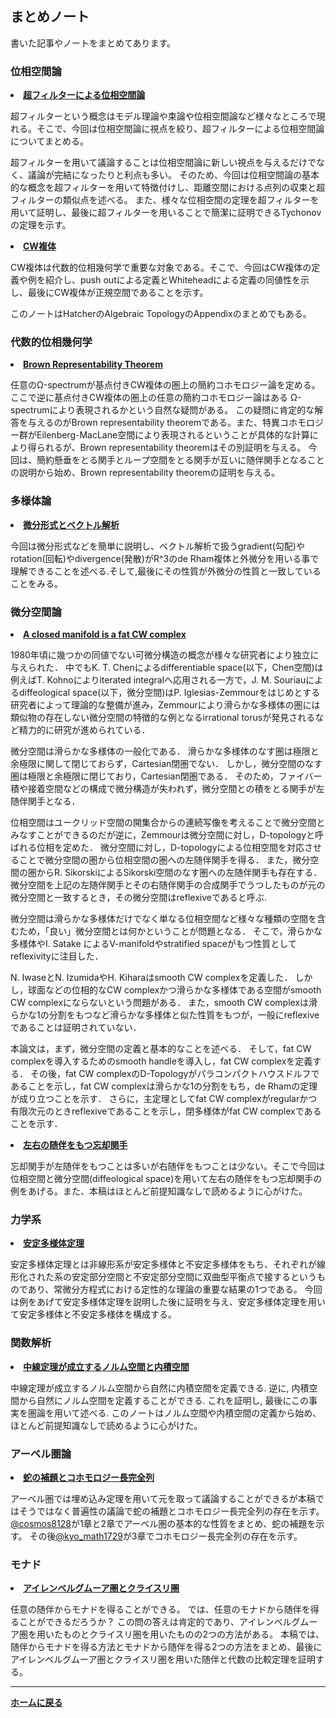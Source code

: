 ## **まとめノート**

書いた記事やノートをまとめてあります。
### 位相空間論
<lo>
<li>
<strong><a href="/pdf/ultrafilter.pdf">超フィルターによる位相空間論</a>
</strong>
</li>
</lo>
  <p>超フィルターという概念はモデル理論や束論や位相空間論など様々なところで現れる。そこで、今回は位相空間論に視点を絞り、超フィルターによる位相空間論についてまとめる。
  
  超フィルターを用いて議論することは位相空間論に新しい視点を与えるだけでなく、議論が完結になったりと利点も多い。
  そのため、今回は位相空間論の基本的な概念を超フィルターを用いて特徴付けし、距離空間における点列の収束と超フィルターの類似点を述べる。
  また、様々な位相空間の定理を超フィルターを用いて証明し、最後に超フィルターを用いることで簡潔に証明できるTychonovの定理を示す。
  </p>
<lo>
  <li>
  <strong>
  <a href="/pdf/CWcomplex.pdf">CW複体</a>
  </strong>
  </li>
</lo>
  <p>CW複体は代数的位相幾何学で重要な対象である。そこで、今回はCW複体の定義や例を紹介し、push outによる定義とWhiteheadによる定義の同値性を示し、最後にCW複体が正規空間であることを示す。
  
  このノートはHatcherのAlgebraic TopologyのAppendixのまとめでもある。</p>

### 代数的位相幾何学
<lo>
<li>
<strong><a href="/pdf/Brown Rep Thm.pdf">Brown Representability Theorem</a>
</strong>
</li>
</lo>
  <p>任意のΩ-spectrumが基点付きCW複体の圏上の簡約コホモロジー論を定める。ここで逆に基点付きCW複体の圏上の任意の簡約コホモロジー論はある Ω-spectrumにより表現されるかという自然な疑問がある。
  この疑問に肯定的な解答を与えるのがBrown representability theoremである。また、特異コホモロジー群がEilenberg-MacLane空間により表現されるということが具体的な計算により得られるが、Brown representability theoremはその別証明を与える。
  今回は、簡約懸垂をとる関手とループ空間をとる関手が互いに随伴関手となることの説明から始め、Brown representability theoremの証明を与える。</p>

### 多様体論
<lo>
<li>
<strong>
<a href="/pdf/vector analysis.pdf">微分形式とベクトル解析</a></strong>
</li>
</lo>
  <p>今回は微分形式などを簡単に説明し、ベクトル解析で扱うgradient(勾配)やrotation(回転)やdivergence(発散)がR^3のde Rham複体と外微分を用いる事で理解できることを述べる.そして,最後にその性質が外微分の性質と一致していることをみる。</p>

### 微分空間論

<lo>
<li>
<strong><a href="https://arxiv.org/abs/2309.07379">A closed manifold is a fat CW complex</a></strong>
</li>
<p>
1980年頃に幾つかの同値でない可微分構造の概念が様々な研究者により独立に与えられた．
中でもK. T. Chenによるdifferentiable space(以下，Chen空間)は例えばT. Kohnoによりiterated integralへ応用される一方で，J. M. Souriauによるdiffeological space(以下，微分空間)はP. Iglesias-Zemmourをはじめとする研究者によって理論的な整備が進み，Zemmourにより滑らかな多様体の圏には類似物の存在しない微分空間の特徴的な例となるirrational torusが発見されるなど精力的に研究が進められている．
</p>
<p>
微分空間は滑らかな多様体の一般化である．
滑らかな多様体のなす圏は極限と余極限に関して閉じておらず，Cartesian閉圏でない．
しかし，微分空間のなす圏は極限と余極限に閉じており，Cartesian閉圏である．
そのため，ファイバー積や接着空間などの構成で微分構造が失われず，微分空間との積をとる関手が左随伴関手となる．
</p>
<p>
位相空間はユークリッド空間の開集合からの連続写像を考えることで微分空間とみなすことができるのだが逆に，Zemmourは微分空間に対し，D-topologyと呼ばれる位相を定めた．
微分空間に対し，D-topologyによる位相空間を対応させることで微分空間の圏から位相空間の圏への左随伴関手を得る．
また，微分空間の圏からR. SikorskiによるSikorski空間のなす圏への左随伴関手も存在する．
微分空間を上記の左随伴関手とその右随伴関手の合成関手でうつしたものが元の微分空間と一致するとき，その微分空間はreflexiveであると呼ぶ.
</p>
<p>
微分空間は滑らかな多様体だけでなく単なる位相空間など様々な種類の空間を含むため，「良い」微分空間とは何かということが問題となる．
そこで，滑らかな多様体やI. Satake によるV-manifoldやstratified spaceがもつ性質としてreflexivityに注目した．
</p>
<p>
N. IwaseとN. IzumidaやH. Kiharaはsmooth CW complexを定義した．
しかし，球面などの位相的なCW complexかつ滑らかな多様体である空間がsmooth CW complexにならないという問題がある．
また，smooth CW complexは滑らかな1の分割をもつなど滑らかな多様体と似た性質をもつが，一般にreflexiveであることは証明されていない．
</p>
<p>
本論文は，まず，微分空間の定義と基本的なことを述べる．
そして，fat CW complexを導入するためのsmooth handleを導入し，fat CW complexを定義する．
その後，fat CW complexのD-Topologyがパラコンパクトハウスドルフであることを示し，fat CW complexは滑らかな1の分割をもち，de Rhamの定理が成り立つことを示す．
さらに，主定理としてfat CW complexがregularかつ有限次元のときreflexiveであることを示し，閉多様体がfat CW complexであることを示す．
</p>

<lo>
<li>
<strong><a href="/pdf/Diff and Set adjoint.pdf">左右の随伴をもつ忘却関手</a></strong>
</li>
</lo>
  <p>忘却関手が左随伴をもつことは多いが右随伴をもつことは少ない。そこで今回は位相空間と微分空間(diffeological space)を用いて左右の随伴をもつ忘却関手の例をあげる。また、本稿はほとんど前提知識なしで読めるように心がけた。
</p>


### 力学系
<lo>
<li>
<strong><a href="/pdf/The stable manifold theorem.pdf">安定多様体定理</a></strong>
</li>
</lo>
  <p>安定多様体定理とは非線形系が安定多様体と不安定多様体をもち、それぞれが線形化された系の安定部分空間と不安定部分空間に双曲型平衡点で接するというものであり、常微分方程式における定性的な理論の重要な結果の1つである。
  今回は例をあげて安定多様体定理を説明した後に証明を与え、安定多様体定理を用いて安定多様体と不安定多様体を構成する。</p>

### 関数解析
<lo>
<li>
<strong><a href="/pdf/PaNor and PreHill.pdf">中線定理が成立するノルム空間と内積空間</a></strong>
</li>
</lo>
  <p>中線定理が成立するノルム空間から自然に内積空間を定義できる. 逆に, 内積空間から自然にノルム空間を定義することができる. これを証明し, 最後にこの事実を圏論を用いて述べる.
  このノートはノルム空間や内積空間の定義から始め、ほとんど前提知識なしで読めるように心がけた。
  </p>

### アーベル圏論
<lo>
<li>
<strong><a href="/pdf/longcohomology.pdf">蛇の補題とコホモロジー長完全列</a></strong>
</li>
</lo>
  <p>アーベル圏では埋め込み定理を用いて元を取って議論することができるが本稿ではそうではなく普遍性の議論で蛇の補題とコホモロジー長完全列の存在を示す。
  <a href="https://twitter.com/@cosmos8128">@cosmos8128</a>が1章と2章でアーベル圏の基本的な性質をまとめ、蛇の補題を示す。
  その後<a href="https://twitter.com/kyo_math1729">@kyo_math1729</a>が3章でコホモロジー長完全列の存在を示す。</p>

### モナド
<lo>
<li>
<strong><a href="/pdf/Eilenberg and Kleisli.pdf">アイレンベルグムーア圏とクライスリ圏</a></strong>
</li>
</lo>
  <p>任意の随伴からモナドを得ることができる。
  では、任意のモナドから随伴を得ることができるだろうか？
  この問の答えは肯定的であり、アイレンベルグムーア圏を用いたものとクライスリ圏を用いたものの2つの方法がある。
  本稿では、随伴からモナドを得る方法とモナドから随伴を得る2つの方法をまとめ、最後にアイレンベルグムーア圏とクライスリ圏を用いた随伴と代数の比較定理を証明する。</p>

----

**[ホームに戻る](/index)**